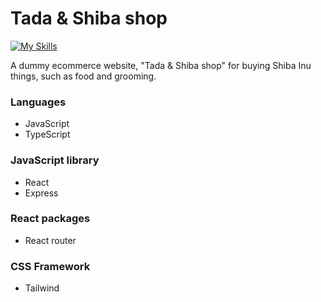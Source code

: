 # Tada & Shiba shop

[![My Skills](https://skillicons.dev/icons?i=js,ts,react,tailwind,nodejs,express&perline=10)](https://skillicons.dev)

A dummy ecommerce website, "Tada & Shiba shop" for buying Shiba Inu things, such as food and grooming.

### Languages
- JavaScript 
- TypeScript

### JavaScript library
- React
- Express

### React packages
- React router

### CSS Framework
- Tailwind


